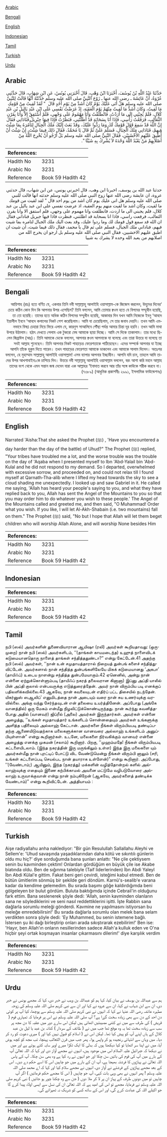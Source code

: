 [Arabic](#arabic)

[Bengali](#bengali)

[English](#english)

[Indonesian](#indonesian)

[Tamil](#tamil)

[Turkish](#turkish)

[Urdu](#urdu)

## Arabic


<div dir="rtl" lang="ar" style={{fontSize:'larger',backgroundColor:'#f8f9fa',padding:20}}>
حَدَّثَنَا عَبْدُ اللَّهِ بْنُ يُوسُفَ، أَخْبَرَنَا ابْنُ وَهْبٍ، قَالَ أَخْبَرَنِي يُونُسُ، عَنِ ابْنِ شِهَابٍ، قَالَ حَدَّثَنِي عُرْوَةُ، أَنَّ عَائِشَةَ ـ رضى الله عنها ـ زَوْجَ النَّبِيِّ صلى الله عليه وسلم حَدَّثَتْهُ أَنَّهَا قَالَتْ لِلنَّبِيِّ صلى الله عليه وسلم هَلْ أَتَى عَلَيْكَ يَوْمٌ كَانَ أَشَدَّ مِنْ يَوْمِ أُحُدٍ قَالَ ‏ "‏ لَقَدْ لَقِيتُ مِنْ قَوْمِكِ مَا لَقِيتُ، وَكَانَ أَشَدُّ مَا لَقِيتُ مِنْهُمْ يَوْمَ الْعَقَبَةِ، إِذْ عَرَضْتُ نَفْسِي عَلَى ابْنِ عَبْدِ يَالِيلَ بْنِ عَبْدِ كُلاَلٍ، فَلَمْ يُجِبْنِي إِلَى مَا أَرَدْتُ، فَانْطَلَقْتُ وَأَنَا مَهْمُومٌ عَلَى وَجْهِي، فَلَمْ أَسْتَفِقْ إِلاَّ وَأَنَا بِقَرْنِ الثَّعَالِبِ، فَرَفَعْتُ رَأْسِي، فَإِذَا أَنَا بِسَحَابَةٍ قَدْ أَظَلَّتْنِي، فَنَظَرْتُ فَإِذَا فِيهَا جِبْرِيلُ فَنَادَانِي فَقَالَ إِنَّ اللَّهَ قَدْ سَمِعَ قَوْلَ قَوْمِكَ لَكَ وَمَا رَدُّوا عَلَيْكَ، وَقَدْ بَعَثَ إِلَيْكَ مَلَكَ الْجِبَالِ لِتَأْمُرَهُ بِمَا شِئْتَ فِيهِمْ، فَنَادَانِي مَلَكُ الْجِبَالِ، فَسَلَّمَ عَلَىَّ ثُمَّ قَالَ يَا مُحَمَّدُ، فَقَالَ ذَلِكَ فِيمَا شِئْتَ، إِنْ شِئْتَ أَنْ أُطْبِقَ عَلَيْهِمِ الأَخْشَبَيْنِ، فَقَالَ النَّبِيُّ صلى الله عليه وسلم بَلْ أَرْجُو أَنْ يُخْرِجَ اللَّهُ مِنْ أَصْلاَبِهِمْ مَنْ يَعْبُدُ اللَّهَ وَحْدَهُ لاَ يُشْرِكُ بِهِ شَيْئًا ‏"‏‏.‏
</div>
<div style={{backgroundColor:'#f8f9fa',padding:20, marginBottom: 10}}><table> <thead> <tr> <th>References:</th> <th></th> </tr> </thead> <tbody><tr><td>Hadith No</td><td>3231</td></tr><tr><td>Arabic No</td><td>3231</td></tr><tr><td>Reference</td><td>Book 59 Hadith 42</td></tr></tbody></table></div>


<div dir="rtl" lang="ar" style={{fontSize:'larger',backgroundColor:'#f8f9fa',padding:20}}>
حدثنا عبد الله بن يوسف، اخبرنا ابن وهب، قال اخبرني يونس، عن ابن شهاب، قال حدثني عروة، ان عايشة رضى الله عنها زوج النبي صلى الله عليه وسلم حدثته انها قالت للنبي صلى الله عليه وسلم هل اتى عليك يوم كان اشد من يوم احد قال " لقد لقيت من قومك ما لقيت، وكان اشد ما لقيت منهم يوم العقبة، اذ عرضت نفسي على ابن عبد ياليل بن عبد كلال، فلم يجبني الى ما اردت، فانطلقت وانا مهموم على وجهي، فلم استفق الا وانا بقرن الثعالب، فرفعت راسي، فاذا انا بسحابة قد اظلتني، فنظرت فاذا فيها جبريل فناداني فقال ان الله قد سمع قول قومك لك وما ردوا عليك، وقد بعث اليك ملك الجبال لتامره بما شيت فيهم، فناداني ملك الجبال، فسلم على ثم قال يا محمد، فقال ذلك فيما شيت، ان شيت ان اطبق عليهم الاخشبين، فقال النبي صلى الله عليه وسلم بل ارجو ان يخرج الله من اصلابهم من يعبد الله وحده لا يشرك به شييا
</div>
<div style={{backgroundColor:'#f8f9fa',padding:20, marginBottom: 10}}><table> <thead> <tr> <th>References:</th> <th></th> </tr> </thead> <tbody><tr><td>Hadith No</td><td>3231</td></tr><tr><td>Arabic No</td><td>3231</td></tr><tr><td>Reference</td><td>Book 59 Hadith 42</td></tr></tbody></table></div>

## Bengali


<div dir="rtl" lang="bn" style={{fontSize:'larger',backgroundColor:'#f8f9fa',padding:20}}>
‘আয়িশাহ (রাঃ) হতে বর্ণিত যে, একবার তিনি নবী সাল্লাল্লাহু আলাইহি ওয়াসাল্লাম-কে জিজেস করলেন, উহুদের দিনের চেয়ে কঠিন কোন দিন কি আপনার উপর এসেছিল? তিনি বললেন, আমি তোমার ক্বওম হতে যে বিপদের সম্মুখীন হয়েছি, তা তো হয়েছি। তাদের হতে অধিক কঠিন বিপদের সম্মুখীন হয়েছি, আকাবার দিন যখন আমি নিজেকে ইবনু ‘আবদে ইয়ালীল ইবনে ‘আবদে কলালের নিকট পেশ করেছিলাম। আমি যা চেয়েছিলাম, সে তার জবাব দেয়নি। তখন আমি এমনভাবে বিষণ্ণ চেহারা নিয়ে ফিরে এলাম যে, কারনুস সাআলিবে পৌঁছা পর্যন্ত আমার চিন্তা দূর হয়নি। তখন আমি মাথা উপরে উঠালাম। হঠাৎ দেখতে পেলাম এক টুকরো মেঘ আমাকে ছায়া দিচ্ছে। আমি সে দিকে তাকালাম। তার মধ্যে ছিলেন জিব্রাঈল (আঃ)। তিনি আমাকে ডেকে বললেন, আপনার ক্বওম আপনাকে যা বলেছে এবং তারা উত্তরে যা বলেছে তা সবই আল্লাহ শুনেছেন। তিনি আপনার নিকট পাহাড়ের ফেরেশতাকে পাঠিয়েছেন। এদের সম্পর্কে আপনার যা ইচ্ছে আপনি তাঁকে হুকুম দিতে পারেন। তখন পাহাড়ের ফেরেশতা আমাকে ডাকলেন এবং আমাকে সালাম দিলেন। অতঃপর বললেন, হে মুহাম্মাদ সাল্লাল্লাহু আলাইহি ওয়াসাল্লাম! এসব ব্যাপার আপনার ইচ্ছাধীন। আপনি যদি চান, তাহলে আমি তাদের উপর আখশাবাইন১কে চাপিয়ে দিব। উত্তরে নবী সাল্লাল্লাহু আলাইহি ওয়াসাল্লাম বললেন, বরং আশা করি মহান আল্লাহ তাদের বংশ থেকে এমন সন্তান জন্ম দেবেন যারা এক আল্লাহর ‘ইবাদাত করবে আর তাঁর সঙ্গে কাউকে শরীক করবে না। (৭৩৮৯) (আধুনিক প্রকাশনীঃ ২৯৯১, ইসলামিক ফাউন্ডেশনঃ)
</div>
<div style={{backgroundColor:'#f8f9fa',padding:20, marginBottom: 10}}><table> <thead> <tr> <th>References:</th> <th></th> </tr> </thead> <tbody><tr><td>Hadith No</td><td>3231</td></tr><tr><td>Arabic No</td><td>3231</td></tr><tr><td>Reference</td><td>Book 59 Hadith 42</td></tr></tbody></table></div>

## English


<div dir="ltr" lang="en" style={{fontSize:'larger',backgroundColor:'#f8f9fa',padding:20}}>
Narrated 'Aisha:That she asked the Prophet (ﷺ) , 'Have you encountered a day harder than the day of the battle) of Uhud?" The Prophet (ﷺ) replied, "Your tribes have troubled me a lot, and the worse trouble was the trouble on the day of 'Aqaba when I presented myself to Ibn 'Abd-Yalail bin 'Abd-Kulal and he did not respond to my demand. So I departed, overwhelmed with excessive sorrow, and proceeded on, and could not relax till I found myself at Qarnath-Tha-alib where I lifted my head towards the sky to see a cloud shading me unexpectedly. I looked up and saw Gabriel in it. He called me saying, 'Allah has heard your people's saying to you, and what they have replied back to you, Allah has sent the Angel of the Mountains to you so that you may order him to do whatever you wish to these people.' The Angel of the Mountains called and greeted me, and then said, "O Muhammad! Order what you wish. If you like, I will let Al-Akh-Shabain (i.e. two mountains) fall on them." The Prophet (ﷺ) said, "No but I hope that Allah will let them beget children who will worship Allah Alone, and will worship None besides Him
</div>
<div style={{backgroundColor:'#f8f9fa',padding:20, marginBottom: 10}}><table> <thead> <tr> <th>References:</th> <th></th> </tr> </thead> <tbody><tr><td>Hadith No</td><td>3231</td></tr><tr><td>Arabic No</td><td>3231</td></tr><tr><td>Reference</td><td>Book 59 Hadith 42</td></tr></tbody></table></div>

## Indonesian


<div dir="ltr" lang="id" style={{fontSize:'larger',backgroundColor:'#f8f9fa',padding:20}}>

</div>
<div style={{backgroundColor:'#f8f9fa',padding:20, marginBottom: 10}}><table> <thead> <tr> <th>References:</th> <th></th> </tr> </thead> <tbody><tr><td>Hadith No</td><td>3231</td></tr><tr><td>Arabic No</td><td>3231</td></tr><tr><td>Reference</td><td>Book 59 Hadith 42</td></tr></tbody></table></div>

## Tamil


<div dir="ltr" lang="ta" style={{fontSize:'larger',backgroundColor:'#f8f9fa',padding:20}}>
நபி (ஸல்) அவர்களின் துணைவியாரான ஆயிஷா (ரலி) அவர்கள் கூறியதாவது: (ஒருமுறை) நான் நபி (ஸல்) அவர்களிடம், ‘‘(தாங்கள் காயமடைந்த) உஹுத் நாளைவிடக் கடுமையானதொரு நாளைத் தாங்கள் சந்தித்ததுண்டா?” என்று கேட்டேன்.41 அதற்கு நபி (ஸல்) அவர்கள், ‘‘நான் உன் சமுதாயத்தாரால் நிறையத் துன்பங் களைச் சந்தித்துவிட்டேன். அவர்களால் நான் சந்தித்த துன்பங்களிலேயே மிகக் கடுமையானது ‘அகபா’ (தாயிஃப்) உடைய நாளன்று சந்தித்த துன்பமேயாகும்.42 ஏனெனில், அன்று நான் என்னை ஏற்றுக்கொள்ளும்படி (தாயிஃப் நகரத் தலைவரான கினானா) இப்னு அப்தி யாலீல் பின் அப்தி குலால் என்பவருக்கு எடுத்துரைத்தேன். அவர் நான் விரும்பிய படி எனக்குப் பதிலளிக்கவில்லை.43 ஆகவே, நான் கவலையுடன் எதிர்ப் பட்ட திசையில் நடந்தேன். யிகர்னுஸ் ஸஆலிப்’ எனுமிடத்தை நான் அடையும் வரை நான் சுய உணர்வுக்கு வரவில்லை. அங்கு வந்து சேர்ந்தவுடன் என் தலையை உயர்த்தினேன். அப்போது (அங்கே வானத்தில்) ஒரு மேகம் என்மீது நிழலிட்டுக்கொண்டிருந்தது. நான் கூர்ந்து கவனித்தபோது அதில் (வானவர்) ஜிப்ரீல் (அலை) அவர்கள் இருந்தார்கள். அவர்கள் என்னை அழைத்து, ‘‘உங்கள் சமுதாயத்தார் உங்களிடம் சொன்னதையும் அவர்கள் உங்களுக்கு அளித்த பதிலையும் அல்லாஹ் கேட்டான். அவர்களை நீங்கள் விரும்பியபடி தண்டிப்பதற்கு ஆணையிடுவதற்காக மலைகளுக்கான வானவரை அல்லாஹ் உங்களிடம் அனுப்பியுள்ளான்” என்று கூறினார்கள். உடனே, மலைகளை நிர்வகிக்கும் வானவர் என்னை அழைத்து எனக்கு முகமன் (சலாம்) கூறினார். பிறகு, ‘‘முஹம்மதே! நீங்கள் விரும்பியபடி கட்டளையிடலாம். (இந்த நகரத்தின் இரு மருங்கிலும் உள்ள) இந்த இரு மலைகளை யும் அவர்கள்மீது நான் புரட்டிப் போட்டு விட வேண்டுமென்று நீங்கள் விரும்பி னாலும் (சரி, உங்கள் கட்டளைப்படி செயல்பட நான் தயாராக உள்ளேன்)” என்று கூறினார். அப்போது, ‘‘(வேண்டாம்;) ஆயினும், இந்த (நகரத்து) மக்களின் வழித்தோன்றல் களில் அல்லாஹ்வுக்கு எதையும் இணை கற்பிக்காமல் அவனை மட்டுமே வழிபடுவோரை அல்லாஹ் உருவாக்குவான் என்று நான் நம்புகிறேன் (ஆகவே, அவர்களைத் தண்டிக்க வேண்டாம்)” என்று கூறிவிட்டேன். அத்தியாயம் :
</div>
<div style={{backgroundColor:'#f8f9fa',padding:20, marginBottom: 10}}><table> <thead> <tr> <th>References:</th> <th></th> </tr> </thead> <tbody><tr><td>Hadith No</td><td>3231</td></tr><tr><td>Arabic No</td><td>3231</td></tr><tr><td>Reference</td><td>Book 59 Hadith 42</td></tr></tbody></table></div>

## Turkish


<div dir="ltr" lang="tr" style={{fontSize:'larger',backgroundColor:'#f8f9fa',padding:20}}>
Aişe radiyallahu anha naklediyor: "Bir gün Resulullah Sallallahu Aleyhi ve Sellem'e: 'Uhud savaşında yaşadıklarından daha kötü ve sıkıntılı günlerin oldu mu hiç?' diye sorduğumda bana şunları anlattı: "Ne çile çektiysem senin bu kavminden çektim! Onlardan gördüğüm en büyük çile ise Akabe biatında oldu. Ben de sığınma talebiyle (Taif liderlerinden) İbn Abdi Yaleyl İbn Abdi Külal'e gittim. Fakat beni geri çevirdi, isteğimi kabul etmedi. Ben de bütün ümitlerim sönmüş bir şekilde geri döndüm. Karnü's-sealib'e varana kadar da kendime gelemedim. Bu sırada başımı göğe kaldırdığımda beni gölgeleyen bir bulut gördüm. Buluta baktığımda içinde Cebrail'in olduğunu fark ettim. Bana seslenerek şöyle dedi: 'Allah, senin kavminden olanların sana ne söylediklerini ve seni nasıl reddettiklerini işitti. İşte Rabbin sana dağlarla sorumlu meleği gönderdi. Kavmine ne yapılmasını istiyorsan bu meleğe emredebilirsin!' Bu sırada dağlarla sorumlu olan melek bana selam verdikten sonra şöyle dedi: 'Ey Muhammed, bu senin istemene bağlı. İstersen şu iki dağı birleştirip onları arada sıkıştırarak ezebilirim!' Ben ise: 'Hayır, ben Allah'ın onların nesillerinden sadece Allah'a kulluk eden ve O'na hiçbir şeyi ortak koşmayan insanlar çıkarmasını dilerim!' diye karşılık verdim
</div>
<div style={{backgroundColor:'#f8f9fa',padding:20, marginBottom: 10}}><table> <thead> <tr> <th>References:</th> <th></th> </tr> </thead> <tbody><tr><td>Hadith No</td><td>3231</td></tr><tr><td>Arabic No</td><td>3231</td></tr><tr><td>Reference</td><td>Book 59 Hadith 42</td></tr></tbody></table></div>

## Urdu


<div dir="rtl" lang="ur" style={{fontSize:'larger',backgroundColor:'#f8f9fa',padding:20}}>
ہم سے عبداللہ بن یوسف نے بیان کیا، کہا ہم کو عبداللہ بن وہب نے خبر دی، کہا کہ مجھے یونس نے خبر دی، ان سے ابن شہاب نے کہا، ان سے عروہ نے کہا اور ان سے نبی کریم صلی اللہ علیہ وسلم کی زوجہ مطہرہ عائشہ رضی اللہ عنہا نے کہا کہ انہوں نے نبی کریم صلی اللہ علیہ وسلم سے پوچھا، کیا آپ پر کوئی دن احد کے دن سے بھی زیادہ سخت گزرا ہے؟ آپ صلی اللہ علیہ وسلم نے اس پر فرمایا کہ تمہاری قوم ( قریش ) کی طرف سے میں نے کتنی مصیبتیں اٹھائی ہیں لیکن اس سارے دور میں عقبہ کا دن مجھ پر سب سے زیادہ سخت تھا یہ وہ موقع تھا جب میں نے ( طائف کے سردار ) کنانہ بن عبد یا لیل بن عبد کلال کے ہاں اپنے آپ کو پیش کیا تھا۔ لیکن اس نے ( اسلام کو قبول نہیں کیا اور ) میری دعوت کو رد کر دیا۔ میں وہاں سے انتہائی رنجیدہ ہو کر واپس ہوا۔ پھر جب میں قرن الثعالب پہنچا، تب مجھ کو کچھ ہوش آیا، میں نے اپنا سر اٹھایا تو کیا دیکھتا ہوں کہ بدلی کا ایک ٹکڑا میرے اوپر سایہ کئے ہوئے ہے اور میں نے دیکھا کہ جبرائیل علیہ السلام اس میں موجود ہیں، انہوں نے مجھے آواز دی اور کہا کہ اللہ تعالیٰ آپ کے بارے میں آپ کی قوم کی باتیں سن چکا اور جو انہوں نے رد کیا ہے وہ بھی سن چکا۔ آپ کے پاس اللہ تعالیٰ نے پہاڑوں کا فرشتہ بھیجا ہے، آپ ان کے بارے میں جو چاہیں اس کا اسے حکم دے دیں۔ اس کے بعد مجھے پہاڑوں کے فرشتے نے آواز دی، انہوں نے مجھے سلام کیا اور کہا کہ اے محمد صلی اللہ علیہ وسلم ! پھر انہوں نے بھی وہی بات کہی، آپ جو چاہیں ( اس کا مجھے حکم فرمائیں ) اگر آپ چاہیں تو میں دونوں طرف کے پہاڑ ان پر لا کر ملا دوں ( جن سے وہ چکنا چور ہو جائیں ) نبی کریم صلی اللہ علیہ وسلم نے فرمایا، مجھے تو اس کی امید ہے کہ اللہ تعالیٰ ان کی نسل سے ایسی اولاد پیدا کرے گا جو اکیلے اللہ کی عبادت کرے گی، اور اس کے ساتھ کسی کو شریک نہ ٹھہرائے گی۔
</div>
<div style={{backgroundColor:'#f8f9fa',padding:20, marginBottom: 10}}><table> <thead> <tr> <th>References:</th> <th></th> </tr> </thead> <tbody><tr><td>Hadith No</td><td>3231</td></tr><tr><td>Arabic No</td><td>3231</td></tr><tr><td>Reference</td><td>Book 59 Hadith 42</td></tr></tbody></table></div>